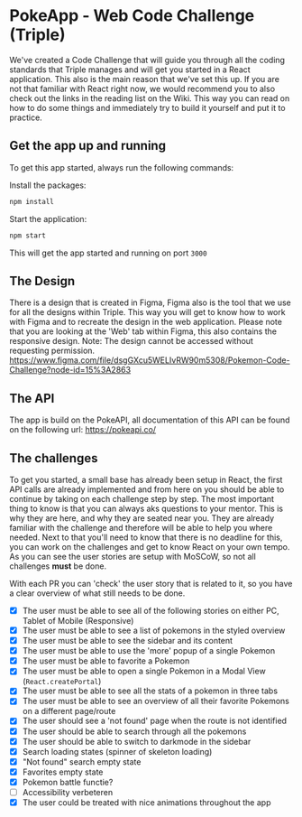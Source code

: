 # PokeApp - Web Code Challenge (Triple)

We've created a Code Challenge that will guide you through all the coding standards that Triple manages and will get you started in a React application.
This also is the main reason that we've set this up.
If you are not that familiar with React right now, we would recommend you to also check out the links in the reading list on the Wiki. This way you can read on how to do some things and immediately try to build it yourself and put it to practice.

<!-- ## Fork and Clone the repository
Before you get started on this we would like you to fork this repo and name it as following:
`code_challenge_react.{firstname}.{lastname}`
This will be the repository you will be working in and where you will be able to create Pull Requests in as well.
You will create a PR per functionality/user story. It can be possible that a user story is to big to place in a single PR, if this happens, you can 'split' the work in 2 different PRs (for example: one for the functionality and one for UI).
The guideline of a PR is a maximum of about 20-30 files, if it gets bigger than this, it should be split in multiple PR's. -->

## Get the app up and running

To get this app started, always run the following commands:

Install the packages:

```tcl
npm install
```

Start the application:

```tcl
npm start
```

This will get the app started and running on port `3000`

## The Design

There is a design that is created in Figma, Figma also is the tool that we use for all the designs within Triple.
This way you will get to know how to work with Figma and to recreate the design in the web application.
Please note that you are looking at the 'Web' tab within Figma, this also contains the responsive design.
Note: The design cannot be accessed without requesting permission.
https://www.figma.com/file/dsgGXcu5WELIvRW90m5308/Pokemon-Code-Challenge?node-id=15%3A2863

## The API

The app is build on the PokeAPI, all documentation of this API can be found on the following url:
https://pokeapi.co/

## The challenges

To get you started, a small base has already been setup in React, the first API calls are already implemented and from here on you should be able to continue by taking on each challenge step by step.
The most important thing to know is that you can always aks questions to your mentor. This is why they are here, and why they are seated near you. They are already familiar with the challenge and therefore will be able to help you where needed.
Next to that you'll need to know that there is no deadline for this, you can work on the challenges and get to know React on your own tempo. As you can see the user stories are setup with MoSCoW, so not all challenges **must** be done.

With each PR you can 'check' the user story that is related to it, so you have a clear overview of what still needs to be done.

- [x] The user must be able to see all of the following stories on either PC, Tablet of Mobile (Responsive)
- [x] The user must be able to see a list of pokemons in the styled overview
- [x] The user must be able to see the sidebar and its content
- [x] The user must be able to use the 'more' popup of a single Pokemon
- [x] The user must be able to favorite a Pokemon
- [x] The user must be able to open a single Pokemon in a Modal View (`React.createPortal`)
- [x] The user must be able to see all the stats of a pokemon in three tabs
- [x] The user must be able to see an overview of all their favorite Pokemons on a different page/route
- [x] The user should see a 'not found' page when the route is not identified
- [x] The user should be able to search through all the pokemons
- [x] The user should be able to switch to darkmode in the sidebar
- [x] Search loading states (spinner of skeleton loading)
- [x] "Not found" search empty state
- [x] Favorites empty state
- [x] Pokemon battle functie?
- [ ] Accessibility verbeteren
- [x] The user could be treated with nice animations throughout the app

